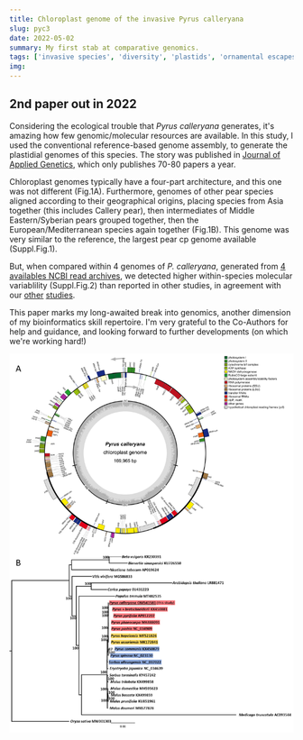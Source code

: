 ```yaml
---
title: Chloroplast genome of the invasive Pyrus calleryana
slug: pyc3
date: 2022-05-02
summary: My first stab at comparative genomics.
tags: ['invasive species', 'diversity', 'plastids', 'ornamental escapes']
img:
---
```


## 2nd paper out in 2022

Considering the ecological trouble that *Pyrus calleryana* generates, it's amazing how few genomic/molecular resources are available. In this study, I used the conventional reference-based genome assembly, to generate the plastidial genomes of this species. The story was published in [Journal of Applied Genetics](https://-link.springer.com/article/10.1007/s13353-022-00699-8#Abs1), which only publishes 70-80 papers a year.

Chloroplast genomes typically have a four-part architecture, and this one was not different (Fig.1A). Furthermore, genomes of other pear species aligned according to their geographical origins, placing species from Asia together (this includes Callery pear), then intermediates of Middle Eastern/Syberian pears grouped together, then the European/Mediterranean species again together (Fig.1B). This genome was very similar to the reference, the largest pear cp genome available (Suppl.Fig.1).

But, when compared within 4 genomes of _P. calleryana_, generated from [4 availables NCBI read archives](https://www.ncbi.nlm.nih.gov/sra/?term="Pyrus+calleryana"+AND+"green+plants"%5Borgn%3A__txid33090%5D), we detected higher within-species molecular variablility (Suppl.Fig.2) than reported in other studies, in agreement with our [other](/publications/pyc/) [studies](/publications/pyc2/).

This paper marks my long-awaited break into genomics, another dimension of my bioinformatics skill repertoire. I'm very grateful to the Co-Authors for help and guidance, and looking forward to further developments (on which we're working hard!)

![published](./Fig1AB.jpg "cp Genome and its phylogentic context")